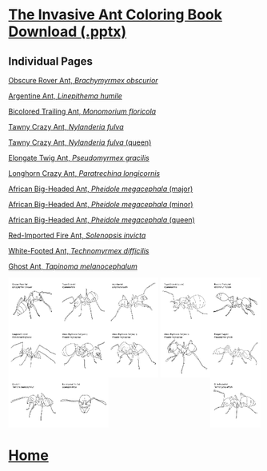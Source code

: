 
# [The Invasive Ant Coloring Book Download (.pptx)](Invasive_Ant_Coloring_book.pptx)

## Individual Pages
[Obscure Rover Ant, *Brachymyrmex obscurior*](Slide1.jpg)

[Argentine Ant, *Linepithema humile*](Slide2.jpg)

[Bicolored Trailing Ant, *Monomorium floricola*](Slide3.jpg)

[Tawny Crazy Ant, *Nylanderia fulva*](Slide4.jpg)

[Tawny Crazy Ant, *Nylanderia fulva* (queen)](Slide5.jpg)

[Elongate Twig Ant, *Pseudomyrmex gracilis*](Slide6.jpg)

[Longhorn Crazy Ant, *Paratrechina longicornis*](Slide7.jpg)

[African Big-Headed Ant, *Pheidole megacephala* (major)](Slide8.jpg)

[African Big-Headed Ant, *Pheidole megacephala* (minor)](Slide9.jpg)

[African Big-Headed Ant, *Pheidole megacephala* (queen)](Slide10.jpg)

[Red-Imported Fire Ant, *Solenopsis invicta*](Slide11.jpg)

[White-Footed Ant, *Technomyrmex difficilis*](Slide12.jpg)

[Ghost Ant, *Tapinoma melanocephalum*](Slide13.jpg)

<img align="left" width="100" height="100" src="Slide1.jpg"> 
<img align="middle" width="100" height="100" src="Slide2.jpg"> 
<img align="right" width="100" height="100" src="Slide3.jpg">
<img align="left" width="100" height="100" src="Slide4.jpg"> 
<img align="middle" width="100" height="100" src="Slide5.jpg"> 
<img align="right" width="100" height="100" src="Slide6.jpg">
<img align="left" width="100" height="100" src="Slide7.jpg"> 
<img align="middle" width="100" height="100" src="Slide8.jpg"> 
<img align="right" width="100" height="100" src="Slide9.jpg">
<img align="left" width="100" height="100" src="Slide10.jpg"> 
<img align="middle" width="100" height="100" src="Slide11.jpg"> 
<img align="right" width="100" height="100" src="Slide12.jpg">
<img align="left" width="100" height="100" src="Slide13.jpg">

# [Home](https://jlwilliants.github.io/)
